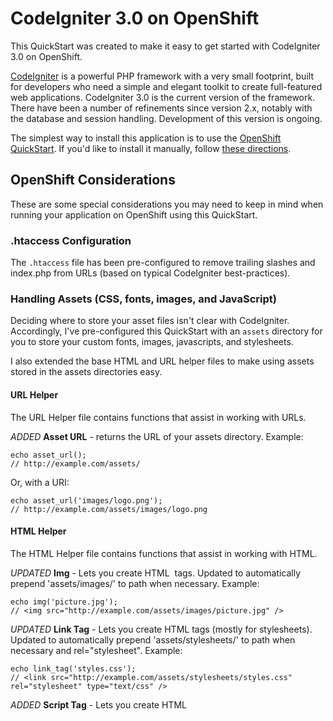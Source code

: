 # CodeIgniter 3.0 on OpenShift #
This QuickStart was created to make it easy to get started with CodeIgniter 3.0 
on OpenShift.

[CodeIgniter](http://www.codeigniter.com/) is a powerful PHP 
framework with a very small footprint, built for developers who need a simple 
and elegant toolkit to create full-featured web applications. CodeIgniter 3.0 is
the current version of the framework. There have been a number of refinements 
since version 2.x, notably with the database and session handling. Development 
of this version is ongoing.

The simplest way to install this application is to use the [OpenShift
QuickStart](https://hub.openshift.com/quickstarts/123-codeigniter-3-0). If 
you'd like to install it manually, follow [these directions](#manual-installation).

## OpenShift Considerations ##
These are some special considerations you may need to keep in mind when running 
your application on OpenShift using this QuickStart.

### .htaccess Configuration ###
The `.htaccess` file has been pre-configured to remove trailing slashes and 
index.php from URLs (based on typical CodeIgniter best-practices).

### Handling Assets (CSS, fonts, images, and JavaScript) ###
Deciding where to store your asset files isn't clear with CodeIgniter.
Accordingly, I've pre-configured this QuickStart with an `assets` directory for
you to store your custom fonts, images, javascripts, and stylesheets.

I also extended the base HTML and URL helper files to make using assets stored 
in the assets directories easy.

#### URL Helper ####
The URL Helper file contains functions that assist in working with URLs.

_ADDED_ **Asset URL** - returns the URL of your assets directory. Example:

    echo asset_url();
    // http://example.com/assets/

Or, with a URI:

    echo asset_url('images/logo.png'); 
    // http://example.com/assets/images/logo.png

#### HTML Helper ####
The HTML Helper file contains functions that assist in working with HTML.

_UPDATED_ **Img** - Lets you create HTML <img /> tags. Updated to automatically 
prepend 'assets/images/' to path when necessary. Example:

    echo img('picture.jpg');
    // <img src="http://example.com/assets/images/picture.jpg" />

_UPDATED_ **Link Tag** - Lets you create HTML <link /> tags (mostly for stylesheets). Updated 
to automatically prepend 'assets/stylesheets/' to path when necessary and 
rel="stylesheet". 
Example:

    echo link_tag('styles.css');
    // <link src="http://example.com/assets/stylesheets/styles.css" rel="stylesheet" type="text/css" />

_ADDED_ **Script Tag** - Lets you create HTML <script /> tags. Automatically
prepends 'assets/javascripts/' to path when necessary. Example:

    echo script_tag('jquery.js');
    // <script type="text/javascript" src="http://example.com/assets/javascripts/jquery.js"></script>

### Local vs. Remote Development ###
This CodeIgniter QuickStart provides separate configuration files for both local 
and remote development, found in `application/config/local` and 
`application/config` respectively.

#### Local Development ####
When developing locally, this QuickStart will set the CodeIngiter `ENVIRONMENT` 
to 'local' development mode.

Configuration files for working locally can be found at 
`application/config/local`. See the CodeIngiter user guide for more information 
on how CodeIgniter handles 
[Multiple Environments](http://www.codeigniter.com/userguide3/general/environments.html).

#### Remote Development ####
Your application is configured to automatically use your OpenShift MySQL or 
PostgreSQL database in when deployed on OpenShift by making use of
[OpenShift Environment Variables](https://developers.openshift.com/en/managing-environment-variables.html).

The CodeIgniter `base_url` and `encryption_key` have also been configured to 
automatically draw from OpenShift Environment variables.

OpenShift provides a directory for data that requires persistent storage.
Accordingly, the CodeIgniter `cache_path`, database `cachedir`,  and 
`session_save_path` have been set to use this directory for storage.

Finally, the CodeIgniter `ENVIRONMENT` will be set automatically in 
production on OpenShift to match the value of the `APPLICATION_ENV` OpenShift 
Environment variable, set to 'production' by default.

##### Development Mode #####
When you develop your CodeIgniter application on OpenShift, you can also enable 
the 'development' environment by setting the `APPLICATION_ENV` environment 
variable using the `rhc` client, like:

```
$ rhc env set APPLICATION_ENV=development -a <app-name>
```

Then, restart your application:

```
$ rhc app restart -a <app-name>
```

If you do so, OpenShift will run your application under 'development' mode.
In development mode, your application will:

* Set CodeIgniter's `ENVIRONMENT` to 'development'
* Show more detailed errors in browser
* Display startup errors
* Enable the [Xdebug PECL extension](http://xdebug.org/)
* Enable [APC stat check](http://php.net/manual/en/apc.configuration.php#ini.apc.stat)
* Ignore your composer.lock file

Using the development environment can help you debug problems in your application
in the same way as you do when developing on your local machine. However, we 
strongly advise you not to run your application in this mode in production.

### Log Files ###
Your application is configured to use the OpenShift log directory. You can use
the `rhc tail` command to stream the latest log file entries:

```
rhc tail -a <APP_NAME>
```

To stop tailing the logs, press *Ctrl + c*.

### Composer ###
CodeIgniter 3 [provides support for Composer](http://www.codeigniter.com/userguide3/general/autoloader.html)
to auto-load additional packages. The value of `composer_autoload` is set to 
`FALSE` by default, however, this QuickStart is pre-configured to allow you to 
enable this feature and use OpenShift's built-in suppoert for Composer.

When the application is pushed, `composer install` is automatically executed 
over the root directory. See [PHP Markers](https://developers.openshift.com/en/php-markers.html) 
for more details on the **use_composer** marker file.

## Manual Installation ##

1. Create an account at https://www.openshift.com/

1. Create a CodeIgniter application:

    ```
    rhc app create ciapp php-5.4 mysql-5.5 --from-code=https://github.com/luciddreamz/codeigniter
    ```
    or

    ```
    rhc app create ciapp php-5.4 postgresql-9.2 --from-code=https://github.com/luciddreamz/codeigniter
    ```

## Additional Resources ##
Documentation for the CodeIgniter framework can be found on the 
[CodeIgniter website](http://www.codeigniter.com/userguide3/). Check out 
OpenShift's [Developer Portal](https://developers.openshift.com/en/php-overview.html) 
for help running PHP on OpenShift.